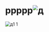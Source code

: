 # ppppp![д](https://github.com/user-attachments/assets/1c308fc0-4abd-40c9-a85d-0903d1817d3e)
![д1 1](https://github.com/user-attachments/assets/db0e5691-586a-419f-9cb3-ebe086f69c42)
